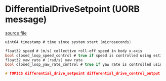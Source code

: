 # DifferentialDriveSetpoint (UORB message)

[source file](https://github.com/PX4/PX4-Autopilot/blob/main/msg/DifferentialDriveSetpoint.msg)

```c
uint64 timestamp # time since system start (microseconds)

float32 speed # [m/s] collective roll-off speed in body x-axis
bool closed_loop_speed_control # true if speed is controlled using estimator feedback, false if direct feed-forward
float32 yaw_rate # [rad/s] yaw rate
bool closed_loop_yaw_rate_control # true if yaw rate is controlled using gyroscope feedback, false if direct feed-forward

# TOPICS differential_drive_setpoint differential_drive_control_output

```
